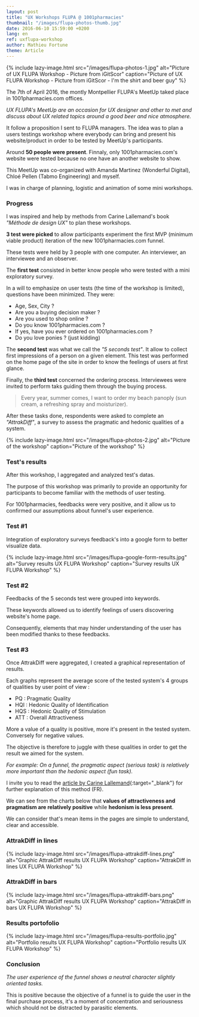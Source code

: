 ```yaml
---
layout: post
title: "UX Workshops FLUPA @ 1001pharmacies"
thumbnail: "/images/flupa-photos-thumb.jpg"
date: 2016-06-10 15:59:00 +0200
lang: en
ref: uxflupa-workshop
author: Mathieu Fortune
theme: Article
---
```


{% include lazy-image.html src="/images/flupa-photos-1.jpg" alt="Picture of UX FLUPA Workshop - Picture from iGitScor" caption="Picture of UX FLUPA Workshop - Picture from iGitScor - I'm the shirt and beer guy" %}

The 7th of April 2016, the montly Montpellier FLUPA's MeetUp taked place in 1001pharmacies.com offices.

*UX FLUPA's MeetUp are an occasion for UX designer and other to met and discuss about UX related topics around a good beer and nice atmosphere.*

It follow a proposition I sent to FLUPA managers. The idea was to plan a users testings workshop where everybody can bring and present his website/product in order to be tested by MeetUp's participants.

Around __50 people were present__. Finnaly, only 1001pharmacies.com's website were tested because no one have an another website to show.

This MeetUp was co-organized with Amanda Martinez (Wonderful Digital), Chloé Pellen (Tabmo Engineering) and myself.

I was in charge of planning, logistic and animation of some mini workshops.


### Progress

I was inspired and help by methods from Carine Lallemand's book *"Méthode de design UX"* to plan these workshops.

__3 test were picked__ to allow participants experiment the first MVP (minimum viable product) iteration of the new 1001pharmacies.com funnel.

These tests were held by 3 people with one computer. An interviewer, an interviewee and an observer.

The __first test__ consisted in better know people who were tested with a mini exploratory survey.

In a will to emphasize on user tests (the time of the workshop is limited), questions have been minimized.
They were:

* Age, Sex, City ?
* Are you a buying decision maker ?
* Are you used to shop online ?
* Do you know 1001pharmacies.com ?
* If yes, have you ever ordered on 1001pharmacies.com ?
* Do you love ponies ? (just kidding)

The __second test__ was what we call the *"5 seconds test"*.
It allow to collect first impressions of a person on a given element.
This test was performed on the home page of the site in order to know the feelings of users at first glance.

Finally, the __third test__ concerned the ordering process. Interviewees were invited to perform taks guiding them through the buying process.

<blockquote class="small">
Every year, summer comes, I want to order my beach panoply (sun cream, a refreshing spray and moisturizer).
</blockquote>

After these tasks done, respondents were asked to complete an *"AttrakDiff"*, a survey to assess the pragmatic and hedonic qualities of a system.


{% include lazy-image.html src="/images/flupa-photos-2.jpg" alt="Picture of the workshop" caption="Picture of the workshop" %}


### Test's results

After this workshop, I aggregated and analyzed test's datas.

The purpose of this workshop was primarily to provide an opportunity for participants to become familiar with the methods of user testing.


For 1001pharmacies, feedbacks were very positive, and it allow us to confirmed our assumptions about funnel's user experience.


### Test #1

Integration of exploratory surveys feedback's into a google form to better visualize data.


{% include lazy-image.html src="/images/flupa-google-form-results.jpg" alt="Survey results UX FLUPA Workshop" caption="Survey results UX FLUPA Workshop" %}


### Test #2

Feedbacks of the 5 seconds test were grouped into keywords.

These keywords allowed us to identify feelings of users discovering website's home page.

Consequently, elements that may hinder understanding of the user has been modified thanks to these feedbacks.


### Test #3

Once AttrakDiff were aggregated, I created a graphical representation of results.

Each graphs represent the average score of the tested system's 4 groups of qualities by user point of view :

* PQ : Pragmatic Quality
* HQI : Hedonic Quality of Identification
* HQS : Hedonic Quality of Stimulation
* ATT : Overall Attractiveness

More a value of a quality is positive, more it's present in the tested system. Conversely for negative values.

The objective is therefore to juggle with these qualities in order to get the result we aimed for the system.

*For example: On a funnel, the pragmatic aspect (serious task) is relatively more important than the hedonic aspect (fun task).*

I invite you to read the [article by Carine Lallemand](https://uxmind.eu/2014/06/23/attrakdiff-evaluation-quantitative-ux/ "Carine Lallemand's article"){:target="_blank"} for further explanation of this method (FR).

We can see from the charts below that __values of attractiveness and pragmatism are relatively positive__ while __hedonism is less present__.

We can consider that's mean items in the pages are simple to understand, clear and accessible.


### AttrakDiff in lines

{% include lazy-image.html src="/images/flupa-attrakdiff-lines.png" alt="Graphic AttrakDiff results UX FLUPA Workshop" caption="AttrakDiff in lines UX FLUPA Workshop" %}


### AttrakDiff in bars

{% include lazy-image.html src="/images/flupa-attrakdiff-bars.png" alt="Graphic AttrakDiff results UX FLUPA Workshop" caption="AttrakDiff in bars UX FLUPA Workshop" %}


### Results portofolio


{% include lazy-image.html src="/images/flupa-results-portfolio.jpg" alt="Portfolio results UX FLUPA Workshop" caption="Portfolio results UX FLUPA Workshop" %}


### Conclusion

*The user experience of the funnel shows a neutral character slightly oriented tasks.*

This is positive because the objective of a funnel is to guide the user in the final purchase process, it's a moment of concentration and seriousness which should not be distracted by parasitic elements.

